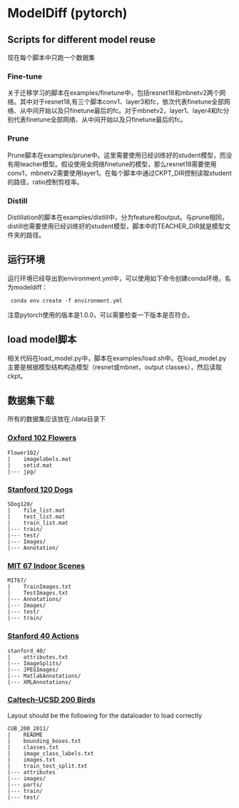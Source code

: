 # ModelDiff (pytorch)

## Scripts for different model reuse
现在每个脚本中只跑一个数据集

### Fine-tune
关于迁移学习的脚本在examples/finetune中，包括resnet18和mbnetv2两个网络。其中对于resnet18,有三个脚本conv1、layer3和fc，依次代表finetune全部网络、从中间开始以及只finetune最后的fc。对于mbnetv2，layer1、layer4和fc分别代表finetune全部网络、从中间开始以及只finetune最后的fc。

### Prune
Prune脚本在examples/prune中。这里需要使用已经训练好的student模型，而没有用teacher模型。假设使用全网络finetune的模型，那么resnet18需要使用conv1，mbnetv2需要使用layer1。在每个脚本中通过CKPT_DIR控制读取student的路径，ratio控制剪枝率。

### Distill
Distillation的脚本在examples/distill中，分为feature和output。与prune相同，distill也需要使用已经训练好的student模型，脚本中的TEACHER_DIR就是模型文件夹的路径。

## 运行环境
运行环境已经导出到environment.yml中，可以使用如下命令创建conda环境，名为modeldiff：
```
 conda env create -f environment.yml

```
注意pytorch使用的版本是1.0.0，可以需要检查一下版本是否符合。

## load model脚本
相关代码在load_model.py中，脚本在examples/load.sh中。在load_model.py主要是根据模型结构构造模型（resnet或mbnet，output classes），然后读取ckpt。

## 数据集下载
所有的数据集应该放在./data目录下

### [Oxford 102 Flowers](https://www.robots.ox.ac.uk/~vgg/data/flowers/102/)
```
Flower102/
|    imagelabels.mat
|    setid.mat
|--- jpg/
```

### [Stanford 120 Dogs](http://vision.stanford.edu/aditya86/ImageNetDogs/)
```
SDog120/
|    file_list.mat
|    test_list.mat
|    train_list.mat
|--- train/
|--- test/
|--- Images/
|--- Annotation/
```

### [MIT 67 Indoor Scenes](http://web.mit.edu/torralba/www/indoor.html)
```
MIT67/
|    TrainImages.txt
|    TestImages.txt
|--- Annotations/
|--- Images/
|--- test/
|--- train/
```

### [Stanford 40 Actions](http://vision.stanford.edu/Datasets/40actions.html)
```
stanford_40/
|    attributes.txt
|--- ImageSplits/
|--- JPEGImages/
|--- MatlabAnnotations/
|--- XMLAnnotations/
```

### [Caltech-UCSD 200 Birds](http://www.vision.caltech.edu/visipedia/CUB-200.html)
Layout should be the following for the dataloader to load correctly

```
CUB_200_2011/
|    README
|    bounding_boxes.txt
|    classes.txt
|    image_class_labels.txt
|    images.txt
|    train_test_split.txt
|--- attributes
|--- images/
|--- parts/
|--- train/
|--- test/
```

